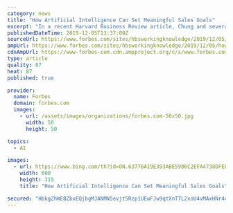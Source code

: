 ```yaml
---
category: news
title: "How Artificial Intelligence Can Set Meaningful Sales Goals"
excerpt: "In a recent Harvard Business Review article, Chung and several executives from the consulting firm McKinsey & Co explored a new way to thread that needle: using advanced analytics that incorporate artificial intelligence (AI). In an ideal world, a company would use trial and error to set the best sales targets for employees, experimenting until ..."
publishedDateTime: 2019-12-05T13:37:00Z
sourceUrl: https://www.forbes.com/sites/hbsworkingknowledge/2019/12/05/how-artificial-intelligence-can-set-meaningful-sales-goals/
ampUrl: https://www.forbes.com/sites/hbsworkingknowledge/2019/12/05/how-artificial-intelligence-can-set-meaningful-sales-goals/amp/
cdnAmpUrl: https://www-forbes-com.cdn.ampproject.org/c/s/www.forbes.com/sites/hbsworkingknowledge/2019/12/05/how-artificial-intelligence-can-set-meaningful-sales-goals/amp/
type: article
quality: 87
heat: 87
published: true

provider:
  name: Forbes
  domain: forbes.com
  images:
    - url: /assets/images/organizations/forbes.com-50x50.jpg
      width: 50
      height: 50

topics:
  - AI

images:
  - url: https://www.bing.com/th?id=ON.63776A19E393ABE5906C2EFA4738DFE8
    width: 600
    height: 315
    title: "How Artificial Intelligence Can Set Meaningful Sales Goals"

secured: "HbkgZhWE8ZbxEQjbgMJANMN5evjt5Rzp1UEwFJw9qtXnTTL2xoU4vMAxHNr4ciL7rvN9oZslhe+ZDXSd/NbpOTBWCB0o/oKbUj5o7uXxYnUUtTkFTwdAAkNF9Hmn5F7O8ORIwmVEQBrbAzuaH6hYeHqp5bQwlZS0tCLfZoDnAqU+tIe02wD+C7wDiXFxaQRPo7oTq9FloOZQGC21I0n3Z6zVbrYztL5AlWpvL5y+8DnnbY5dPjY3qSWdbp5I0gA8AaWGviPnbec1jPl1AGn74Q==;Hs/GeTHwTmfGrU0khamxOQ=="
---
```


